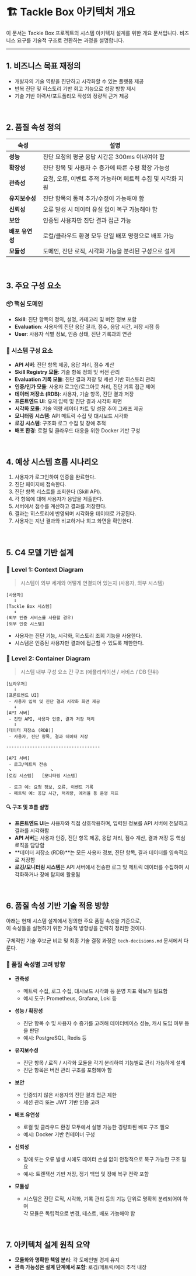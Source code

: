 # 🏗️ Tackle Box 아키텍처 개요

이 문서는 Tackle Box 프로젝트의 시스템 아키텍처 설계를 위한 개요 문서입니다. 비즈니스 요구를 기술적 구조로 전환하는 과정을 설명합니다.

---

## 1. 비즈니스 목표 재정의
- 개발자의 기술 역량을 진단하고 시각화할 수 있는 플랫폼 제공
- 반복 진단 및 히스토리 기반 회고 기능으로 성장 방향 제시
- 기술 기반 이력서/포트폴리오 작성의 정량적 근거 제공

<br>

## 2. 품질 속성 정의

| 속성 | 설명 |
|------|------|
| **성능** | 진단 요청의 평균 응답 시간은 300ms 이내여야 함 |
| **확장성** | 진단 항목 및 사용자 수 증가에 따른 수평 확장 가능성 |
| **관측성** | 요청, 오류, 이벤트 추적 가능하며 메트릭 수집 및 시각화 지원 |
| **유지보수성** | 진단 항목의 동적 추가/수정이 가능해야 함 |
| **신뢰성** | 오류 발생 시 데이터 유실 없이 복구 가능해야 함 |
| **보안** | 인증된 사용자만 진단 결과 접근 가능 |
| **배포 유연성** | 로컬/클라우드 환경 모두 단일 배포 명령으로 배포 가능 |
| **모듈성** | 도메인, 진단 로직, 시각화 기능을 분리된 구성으로 설계 |

<br>

## 3. 주요 구성 요소

### 📦 핵심 도메인

- **Skill**: 진단 항목의 정의, 설명, 카테고리 및 버전 정보 포함
- **Evaluation**: 사용자의 진단 응답 결과, 점수, 응답 시간, 저장 시점 등
- **User**: 사용자 식별 정보, 인증 상태, 진단 기록과의 연관

### 🔧 시스템 구성 요소

- **API 서버**: 진단 항목 제공, 응답 처리, 점수 계산
- **Skill Registry 모듈**: 기술 항목 정의 및 버전 관리
- **Evaluation 기록 모듈**: 진단 결과 저장 및 세션 기반 히스토리 관리
- **인증/인가 모듈**: 사용자 로그인/로그아웃 처리, 진단 기록 접근 제어
- **데이터 저장소 (RDB)**: 사용자, 기술 항목, 진단 결과 저장
- **프론트엔드 UI**: 유저 입력 및 진단 결과 시각화 화면
- **시각화 모듈**: 기술 역량 레이더 차트 및 성장 추이 그래프 제공
- **모니터링 시스템**: API 메트릭 수집 및 대시보드 시각화
- **로깅 시스템**: 구조화 로그 수집 및 장애 추적
- **배포 환경**: 로컬 및 클라우드 대응을 위한 Docker 기반 구성

<br>

## 4. 예상 시스템 흐름 시나리오

1. 사용자가 로그인하여 인증을 완료한다.
2. 진단 페이지에 접속한다.
2. 진단 항목 리스트를 조회한다 (Skill API).
3. 각 항목에 대해 사용자가 응답을 제출한다.
4. 서버에서 점수를 계산하고 결과를 저장한다.
5. 결과는 히스토리에 반영되며 시각화용 데이터로 가공된다.
6. 사용자는 지난 결과와 비교하거나 회고 화면을 확인한다.

<br>

## 5. C4 모델 기반 설계

### 🔹 Level 1: Context Diagram
> 시스템이 외부 세계와 어떻게 연결되어 있는지 (사용자, 외부 시스템)
```
[사용자] 
   ↕
[Tackle Box 시스템]
   ↕
(외부 인증 서비스를 사용할 경우)
[외부 인증 시스템]
```
- 사용자는 진단 기능, 시각화, 히스토리 조회 기능을 사용한다.
- 시스템은 인증된 사용자만 결과에 접근할 수 있도록 제한한다.

### 🔹 Level 2: Container Diagram
> 시스템 내부 구성 요소 간 구조 (애플리케이션 / 서비스 / DB 단위)
```
[브라우저]
   ↓
[프론트엔드 UI]
 - 사용자 입력 및 진단 결과 시각화 화면 제공
   ↓
[API 서버]
 - 진단 API, 사용자 인증, 결과 저장 처리
   ↕
[데이터 저장소 (RDB)]
 - 사용자, 진단 항목, 결과 데이터 저장

------------------------------------

[API 서버]
 - 로그/메트릭 전송
 ↘               ↘
[로깅 시스템]   [모니터링 시스템]
 
 - 로그 예: 요청 정보, 오류, 이벤트 기록
 - 메트릭 예: 응답 시간, 처리량, 에러율 등 운영 지표
```

#### 🔍 구조 및 흐름 설명

- **프론트엔드 UI**는 사용자와 직접 상호작용하며, 입력된 정보를 API 서버에 전달하고 결과를 시각화함
- **API 서버**는 사용자 인증, 진단 항목 제공, 응답 처리, 점수 계산, 결과 저장 등 핵심 로직을 담당함
- **데이터 저장소 (RDB)**는 모든 사용자 정보, 진단 항목, 결과 데이터를 영속적으로 저장함
- **로깅/모니터링 시스템**은 API 서버에서 전송한 로그 및 메트릭 데이터를 수집하여 시각화하거나 장애 탐지에 활용됨

<br>

## 6. 품질 속성 기반 기술 적용 방향

아래는 현재 시스템 설계에서 정의한 주요 품질 속성을 기준으로,  
이 속성들을 실현하기 위한 기술적 방향성을 간략히 정리한 것이다.  

구체적인 기술 후보군 비교 및 최종 기술 결정 과정은 `tech-decisions.md` 문서에서 다룬다.

### 📐 품질 속성별 고려 방향

- **관측성**  
  - 메트릭 수집, 로그 수집, 대시보드 시각화 등 운영 지표 확보가 필요함  
  - 예시 도구: Prometheus, Grafana, Loki 등

- **성능 / 확장성**  
  - 진단 항목 수 및 사용자 수 증가를 고려해 데이터베이스 성능, 캐시 도입 여부 등을 판단  
  - 예시: PostgreSQL, Redis 등

- **유지보수성**  
  - 진단 항목 / 로직 / 시각화 모듈을 각기 분리하여 기능별로 관리 가능하게 설계  
  - 진단 항목은 버전 관리 구조를 포함해야 함

- **보안**  
  - 인증되지 않은 사용자의 진단 결과 접근 제한  
  - 세션 관리 또는 JWT 기반 인증 고려

- **배포 유연성**  
  - 로컬 및 클라우드 환경 모두에서 실행 가능한 경량화된 배포 구조 필요  
  - 예시: Docker 기반 컨테이너 구성

- **신뢰성**  
  - 장애 또는 오류 발생 시에도 데이터 손실 없이 안정적으로 복구 가능한 구조 필요  
  - 예시: 트랜잭션 기반 저장, 정기 백업 및 장애 복구 전략 포함

- **모듈성**  
  - 시스템은 진단 로직, 시각화, 기록 관리 등의 기능 단위로 명확히 분리되어야 하며  
    각 모듈은 독립적으로 변경, 테스트, 배포 가능해야 함

<br>

## 7. 아키텍처 설계 원칙 요약

- **모듈화와 명확한 책임 분리**: 각 도메인별 경계 유지
- **관측 가능성은 설계 단계에서 포함**: 로깅/메트릭/에러 추적 내장